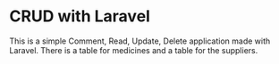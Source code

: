 # CRUD with Laravel
This is a simple Comment, Read, Update, Delete application made with Laravel. There is a table for medicines and a table for the suppliers.